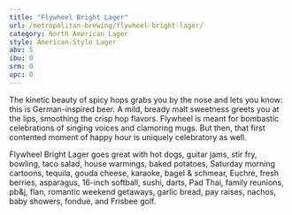 ```yaml
---
title: "Flywheel Bright Lager"
url: /metropolitan-brewing/flywheel-bright-lager/
category: North American Lager
style: American-Style Lager
abv: 5
ibu: 0
srm: 0
upc: 0
---
```

The kinetic beauty of spicy hops grabs you by the nose and lets you know: this is German-inspired beer. A mild, bready malt sweetness greets you at the lips, smoothing the crisp hop flavors. Flywheel is meant for bombastic celebrations of singing voices and clamoring mugs. But then, that first contented moment of happy hour is uniquely celebratory as well.

Flywheel Bright Lager goes great with hot dogs, guitar jams, stir fry, bowling, taco salad, house warmings, baked potatoes, Saturday morning cartoons, tequila, gouda cheese, karaoke, bagel & schmear, Euchre, fresh berries, asparagus, 16-inch softball, sushi, darts, Pad Thai, family reunions, pb&j, flan, romantic weekend getaways, garlic bread, pay raises, nachos, baby showers, fondue, and Frisbee golf.
